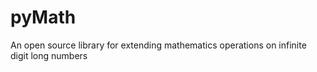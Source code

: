 # pyMath
An open source library for extending mathematics operations on infinite digit long numbers
